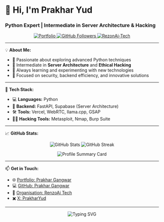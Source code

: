 # 👋 Hi, I'm Prakhar Yud
### Python Expert | Intermediate in Server Architecture & Hacking

<p align="center">
  <a href="https://prakharyud.netlify.app" target="_blank">
    <img src="https://img.shields.io/badge/Portfolio-PrakharYud-blue?style=flat-square&logo=web" alt="Portfolio" />
  </a>
  <a href="https://github.com/PrakharYud?tab=followers">
    <img src="https://img.shields.io/github/followers/PrakharYud?label=Followers&style=social" alt="GitHub Followers" />
  </a>
  <a href="https://github.com/RezonAi-Tech" target="_blank">
    <img src="https://img.shields.io/badge/Organisation-RenzoAi%20Tech-black?style=flat-square&logo=github" alt="RezonAi-Tech" />
  </a>
</p>



---

💡 **About Me:**  
- 🚀 Passionate about exploring advanced Python techniques  
- 🧠 Intermediate in **Server Architecture** and **Ethical Hacking**  
- 🌱 Always learning and experimenting with new technologies  
- 🎯 Focused on security, backend efficiency, and innovative solutions  

---

🔨 **Tech Stack:**  
- 💻 **Languages:** Python  
- 🔗 **Backend:** FastAPI, Supabase (Server Architecture)  
- 🛠️ **Tools:** Vercel, WebRTC, llama.cpp, GSAP  
- 🧑‍💻 **Hacking Tools:** Metasploit, Nmap, Burp Suite  

---

📈 **GitHub Stats:**  
<p align="center">
  <img src="https://github-readme-stats.vercel.app/api?username=PrakharYud&show_icons=true&theme=radical" alt="GitHub Stats" />
  <img src="https://github-readme-streak-stats.herokuapp.com/?user=PrakharYud&theme=radical" alt="GitHub Streak" />
</p>

<p align="center">
  <img src="https://github-profile-summary-cards.vercel.app/api/cards/profile-details?username=PrakharYud&theme=radical" alt="Profile Summary Card" />
</p>

---

📫 **Get in Touch:**  
- 🌐 [Portfolio: Prakhar Gangwar](https://prakharyud.netlify.app)  
- 💻 [GitHub: Prakhar Gangwar](https://github.com/PrakharYud)  
- 🏢 [Organisation: RenzoAi Tech](https://github.com/RezonAi-Tech)  
- ✖️ [X: PrakharYud](https://x.com/PrakharYud)
---


<p align="center">
  <img src="https://readme-typing-svg.demolab.com?font=Helvetica&size=22&pause=100&color=AA00F7&background=00CEFF00&center=true&vCenter=true&width=445&lines=Expert+Python+;Ethical+Hacker;Server+Architecture+" alt="Typing SVG" />
</p>
